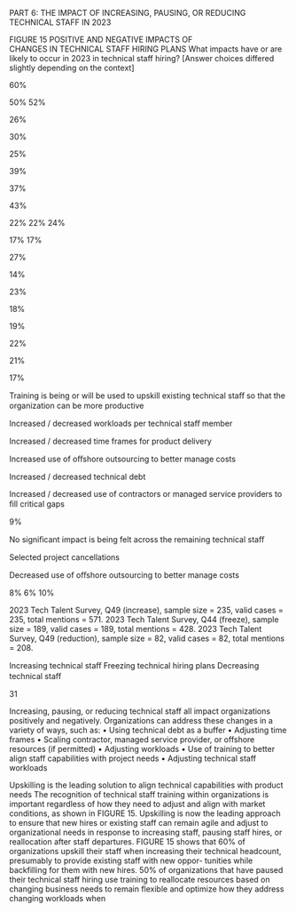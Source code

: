 PART 6: THE IMPACT OF INCREASING, PAUSING, OR REDUCING TECHNICAL STAFF IN 2023


FIGURE 15 
POSITIVE AND NEGATIVE IMPACTS OF  
CHANGES IN TECHNICAL STAFF HIRING PLANS
What impacts have or are likely to occur in 2023 in technical staff hiring?
[Answer choices differed slightly depending on the context]


60%


50%
52%


26%


30%


25%


39%


37%


43%


22%
22%
24%


17%
17%


27%


14%


23%


18%


19%


22%


21%


17%


Training is being or will be used to
upskill existing technical staﬀ so that
the organization can be more productive


Increased / decreased workloads
per technical staﬀ member


Increased / decreased time
frames for product delivery


Increased use of oﬀshore
outsourcing to better manage costs


Increased / decreased technical debt


Increased / decreased use of
contractors or managed service
providers to ﬁll critical gaps


9%


No signiﬁcant impact is being felt
across the remaining technical staﬀ


Selected project cancellations


Decreased use of oﬀshore
outsourcing to better manage costs


8%
6%
10%


2023 Tech Talent Survey, Q49 (increase), sample size = 235, valid cases = 235, total mentions = 571.
2023 Tech Talent Survey, Q44 (freeze), sample size = 189, valid cases = 189, total mentions  = 428.
2023 Tech Talent Survey, Q49 (reduction), sample size = 82, valid cases = 82, total mentions  = 208.


Increasing technical staﬀ
Freezing technical hiring plans
Decreasing technical staﬀ


 31


Increasing, pausing, or reducing technical staff all 
impact organizations positively and negatively. 
Organizations can address these changes in a variety 
of ways, such as:
•  Using technical debt as a buffer
•  Adjusting time frames
•  Scaling contractor, managed service provider, 
or offshore resources (if permitted)
•  Adjusting workloads
•  Use of training to better align staff capabilities 
with project needs
•  Adjusting technical staff workloads


Upskilling is the leading solution 
to align technical capabilities 
with product needs
The recognition of technical staff training within 
organizations is important regardless of how they 
need to adjust and align with market conditions, as 
shown in FIGURE 15.
Upskilling is now the leading approach to ensure 
that new hires or existing staff can remain agile 
and adjust to organizational needs in response to 
increasing staff, pausing staff hires, or reallocation 
after staff departures.
FIGURE 15 shows that 60% of organizations upskill 
their staff when increasing their technical headcount, 
presumably to provide existing staff with new oppor-
tunities while backfilling for them with new hires. 
50% of organizations that have paused their technical 
staff hiring use training to reallocate resources based 
on changing business needs to remain flexible and 
optimize how they address changing workloads when 


